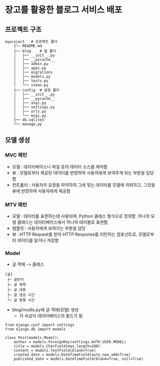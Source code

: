 # 장고를 활용한 블로그 서비스 배포

## 프로젝트 구조

```
myproject   # 프로젝트 폴더
    ├── README.md
    ├── blog    # 앱 폴더
    │   ├── __init__.py
    │   ├── __pycache__
    │   ├── admin.py
    │   ├── apps.py
    │   ├── migrations
    │   ├── models.py
    │   ├── tests.py
    │   └── views.py
    ├── config  # 설정 폴더
    │   ├── __init__.py
    │   ├── __pycache__
    │   ├── asgi.py
    │   ├── settings.py
    │   ├── urls.py
    │   └── wsgi.py
    ├── db.sqlite3
    └── manage.py
```

## 모델 생성

### MVC 패턴

* 모델 : 데이터베이스나 파일 등의 데이터 소스를 제어함
* 뷰 : 모델로부터 제공된 데이터를 반영하여 사용자에게 보여주게 되는 부분을 담당함
* 컨트롤러 : 사용자의 요청을 파악하여 그에 맞는 데이터를 모델에 의뢰하고, 그것을 뷰에 반영하여 사용자에게 제공함

### MTV 패턴

* 모델 : 데이터를 표현하는데 사용되며, Python 클래스 형식으로 정의함. 하나의 모델 클래스는 데이터베이스에서 하나의 테이블로 표현함
* 템플릿 : 사용자에게 보여지는 부분을 담당
* 뷰 : HTTP Request를 받아 HTTP Response를 리턴하는 컴포넌트로, 모델로부터 데이터를 읽거나 저장함

### Model

* 글 객체 -> 클래스

```
[글]
 ├─ 글쓴이  
 ├─ 글 제목  
 ├─ 글 내용
 ├─ 글 생성 시간
 └─ 글 발행 시간
```

* blog/modls.py에 글 객체(모델) 생성
  * 각 속성이 데이터베이스의 필드가 됨
  
```
from django.conf import settings
from django.db import models

class Post(models.Model):
    author = models.ForeignKey(settings.AUTH_USER_MODEL)
    title = models.CharField(max_length=100)
    content = models.TextField(blank=True)
    created_date = models.DateTimeField(auto_now_add=True)
    published_date = models.DateTimeField(blank=True, null=True)
```

